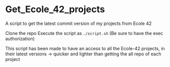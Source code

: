 # Get_Ecole_42_projects
A script to get the latest commit version of my projects from Ecole 42

Clone the repo 
Execute the script as `./script.sh` (Be sure to have the exec authorization)

This script has been made to have an access to all the Ecole-42 projects, in their latest versions -> quicker and lighter than getting the all repo of each project
